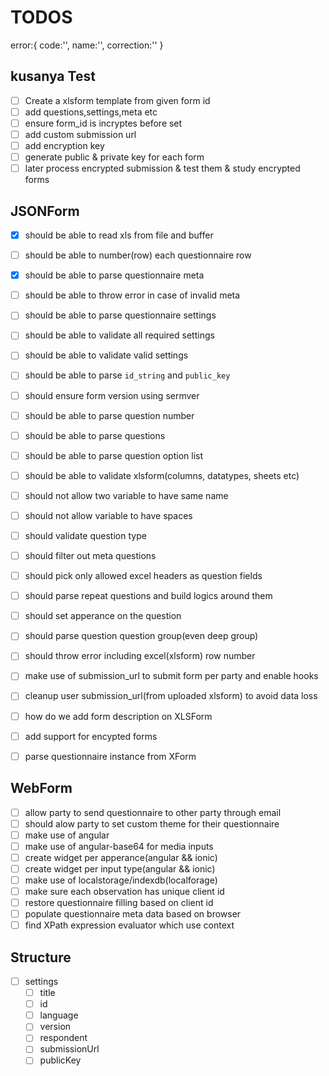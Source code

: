 # TODOS

error:{
    code:'',
    name:'',
    correction:''
}

## kusanya Test
- [ ] Create a xlsform template from given form id
- [ ] add questions,settings,meta etc
- [ ] ensure form_id is incryptes before set
- [ ] add custom submission url
- [ ] add encryption key
- [ ] generate public & private key for each form
- [ ] later process encrypted submission & test them & study encrypted forms

## JSONForm
- [x] should be able to read xls from file and buffer
- [ ] should be able to number(row) each questionnaire row
- [x] should be able to parse questionnaire meta
- [ ] should be able to throw error in case of invalid meta
- [ ] should be able to parse questionnaire settings
- [ ] should be able to validate all required settings
- [ ] should be able to validate valid settings
- [ ] should be able to parse `id_string` and `public_key`
- [ ] should ensure form version using sermver
- [ ] should be able to parse question number
- [ ] should be able to parse questions
- [ ] should be able to parse question option list
- [ ] should be able to validate xlsform(columns, datatypes, sheets etc)
- [ ] should not allow two variable to have same name
- [ ] should not allow variable to have spaces
- [ ] should validate question type
- [ ] should filter out meta questions
- [ ] should pick only allowed excel headers as question fields
- [ ] should parse repeat questions and build logics around them
- [ ] should set apperance on the question
- [ ] should parse question question group(even deep group)
- [ ] should throw error including excel(xlsform) row number
- [ ] make use of submission_url to submit form per party and enable hooks
- [ ] cleanup user submission_url(from uploaded xlsform) to avoid data loss
- [ ] how do we add form description on XLSForm
- [ ] add support for encypted forms
- [ ] parse questionnaire instance from XForm


## WebForm
- [ ] allow party to send questionnaire to other party through email
- [ ] should alow party to set custom theme for their questionnaire
- [ ] make use of angular
- [ ] make use of angular-base64 for media inputs
- [ ] create widget per apperance(angular && ionic)
- [ ] create widget per input type(angular && ionic)
- [ ] make use of localstorage/indexdb(localforage)
- [ ] make sure each observation has unique client id
- [ ] restore questionnaire filling based on client id
- [ ] populate questionnaire meta data based on browser
- [ ] find XPath expression evaluator which use context

## Structure
- [ ] settings
    + [ ] title
    + [ ] id
    + [ ] language
    + [ ] version
    + [ ] respondent
    + [ ] submissionUrl
    + [ ] publicKey